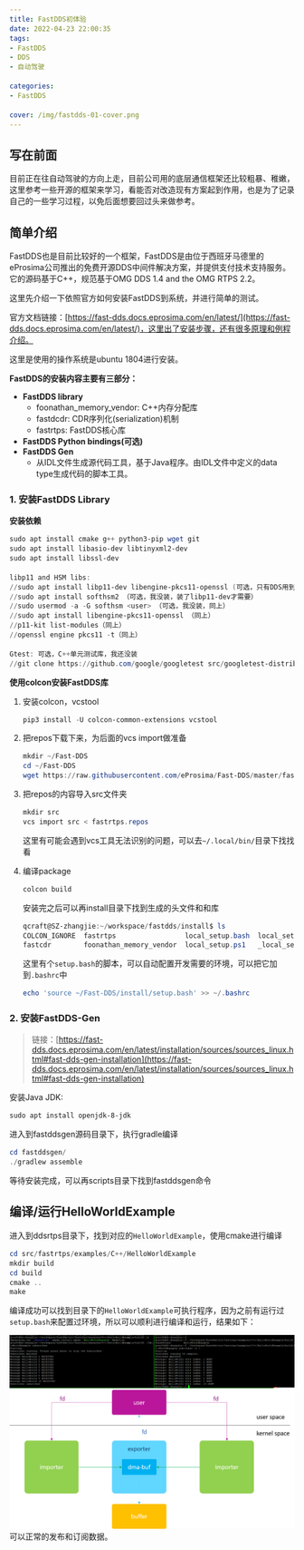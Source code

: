 ```yaml
---
title: FastDDS初体验
date: 2022-04-23 22:00:35
tags:
- FastDDS
- DDS
- 自动驾驶

categories:
- FastDDS

cover: /img/fastdds-01-cover.png
---
```


## 写在前面

目前正在往自动驾驶的方向上走，目前公司用的底层通信框架还比较粗暴、稚嫩，这里参考一些开源的框架来学习，看能否对改造现有方案起到作用，也是为了记录自己的一些学习过程，以免后面想要回过头来做参考。

## 简单介绍

FastDDS也是目前比较好的一个框架，FastDDS是由位于西班牙马德里的eProsima公司推出的免费开源DDS中间件解决方案，并提供支付技术支持服务。它的源码基于C++，规范基于OMG DDS 1.4 and the OMG RTPS 2.2。

这里先介绍一下依照官方如何安装FastDDS到系统，并进行简单的测试。

官方文档链接：[https://fast-dds.docs.eprosima.com/en/latest/](https://fast-dds.docs.eprosima.com/en/latest/)，这里出了安装步骤，还有很多原理和例程介绍。

这里是使用的操作系统是ubuntu 1804进行安装。

**FastDDS的安装内容主要有三部分：**

- **FastDDS library**
    - foonathan_memory_vendor: C++内存分配库
    - fastdcdr: CDR序列化(serialization)机制
    - fastrtps: FastDDS核心库
- **FastDDS Python bindings(可选)**
- **FastDDS Gen**
    - 从IDL文件生成源代码工具，基于Java程序。由IDL文件中定义的data type生成代码的脚本工具。

### 1. 安装FastDDS Library

**安装依赖**

```powershell
sudo apt install cmake g++ python3-pip wget git
sudo apt install libasio-dev libtinyxml2-dev
sudo apt install libssl-dev

libp11 and HSM libs:
//sudo apt install libp11-dev libengine-pkcs11-openssl (可选，只有DDS用到security和PKCS#11 URI时才需要，我没装)
//sudo apt install softhsm2 （可选，我没装，装了libp11-dev才需要）
//sudo usermod -a -G softhsm <user> （可选，我没装，同上）
//sudo apt install libengine-pkcs11-openssl （同上）
//p11-kit list-modules（同上）
//openssl engine pkcs11 -t（同上）

Gtest: 可选，C++单元测试库，我还没装
//git clone https://github.com/google/googletest src/googletest-distribution
```

**使用colcon安装FastDDS库**

1. 安装colcon，vcstool
    
    ```powershell
    pip3 install -U colcon-common-extensions vcstool
    ```
    
2. 把repos下载下来，为后面的vcs import做准备
    
    ```powershell
    mkdir ~/Fast-DDS
    cd ~/Fast-DDS
    wget https://raw.githubusercontent.com/eProsima/Fast-DDS/master/fastrtps.repos
    ```
    
3. 把repos的内容导入src文件夹
    
    ```powershell
    mkdir src
    vcs import src < fastrtps.repos
    ```
    
    这里有可能会遇到vcs工具无法识别的问题，可以去`~/.local/bin/`目录下找找看
    
4. 编译package
    
    ```powershell
    colcon build
    ```
    
    安装完之后可以再install目录下找到生成的头文件和和库
    
    ```powershell
    qcraft@SZ-zhangjie:~/workspace/fastdds/install$ ls
    COLCON_IGNORE  fastrtps                 local_setup.bash  local_setup.sh            _local_setup_util_sh.py  setup.bash  setup.sh
    fastcdr        foonathan_memory_vendor  local_setup.ps1   _local_setup_util_ps1.py  local_setup.zsh          setup.ps1   setup.zsh
    ```
    
    这里有个`setup.bash`的脚本，可以自动配置开发需要的环境，可以把它加到`.bashrc`中
    
    ```powershell
    echo 'source ~/Fast-DDS/install/setup.bash' >> ~/.bashrc
    ```
    

### 2. 安装FastDDS-Gen

> 链接：[https://fast-dds.docs.eprosima.com/en/latest/installation/sources/sources_linux.html#fast-dds-gen-installation](https://fast-dds.docs.eprosima.com/en/latest/installation/sources/sources_linux.html#fast-dds-gen-installation)
> 

安装Java JDK:

```powershell
sudo apt install openjdk-8-jdk
```

进入到fastddsgen源码目录下，执行gradle编译

```powershell
cd fastddsgen/
./gradlew assemble
```

等待安装完成，可以再scripts目录下找到fastddsgen命令

## 编译/运行HelloWorldExample

进入到ddsrtps目录下，找到对应的`HelloWorldExample`，使用cmake进行编译

```powershell
cd src/fastrtps/examples/C++/HelloWorldExample
mkdir build
cd build
cmake ..
make
```

编译成功可以找到目录下的`HelloWorldExample`可执行程序，因为之前有运行过`setup.bash`来配置过环境，所以可以顺利进行编译和运行，结果如下：

![Test](fastdds-01-introduce-install/test.png)
![dma-buf-arch](Android-dma-buf-1-Overview/dma-buf-arch.png)
可以正常的发布和订阅数据。